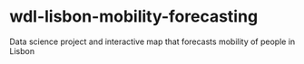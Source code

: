 # wdl-lisbon-mobility-forecasting
Data science project and interactive map that forecasts mobility of people in Lisbon
